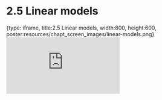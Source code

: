 # 2.5 Linear models
 
{type: iframe, title:2.5 Linear models, width:800, height:600, poster:resources/chapt_screen_images/linear-models.png}
![](https://stephaniemyan.github.io/hgv_modules/no_toc/linear-models.html)
 

 
